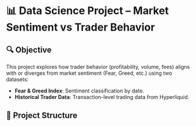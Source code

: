 # 📊 Data Science Project – Market Sentiment vs Trader Behavior

## 🔍 Objective
This project explores how trader behavior (profitability, volume, fees) aligns with or diverges from market sentiment (Fear, Greed, etc.) using two datasets:

- **Fear & Greed Index**: Sentiment classification by date.
- **Historical Trader Data**: Transaction-level trading data from Hyperliquid.

## 📁 Project Structure
